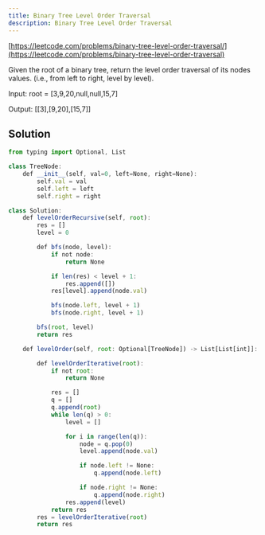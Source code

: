 ```yaml
---
title: Binary Tree Level Order Traversal
description: Binary Tree Level Order Traversal
---
```


[https://leetcode.com/problems/binary-tree-level-order-traversal/](https://leetcode.com/problems/binary-tree-level-order-traversal)

Given the root of a binary tree, return the level order traversal of its nodes values. (i.e., from left to right, level by level).

Input: root = [3,9,20,null,null,15,7]

Output: [[3],[9,20],[15,7]]

## Solution

```js
from typing import Optional, List

class TreeNode:
    def __init__(self, val=0, left=None, right=None):
        self.val = val
        self.left = left
        self.right = right

class Solution:
    def levelOrderRecursive(self, root):
        res = []
        level = 0

        def bfs(node, level):
            if not node:
                return None

            if len(res) < level + 1:
                res.append([])
            res[level].append(node.val)

            bfs(node.left, level + 1)
            bfs(node.right, level + 1)

        bfs(root, level)
        return res

    def levelOrder(self, root: Optional[TreeNode]) -> List[List[int]]:

        def levelOrderIterative(root):
            if not root:
                return None

            res = []
            q = []
            q.append(root)
            while len(q) > 0:
                level = []

                for i in range(len(q)):
                    node = q.pop(0)
                    level.append(node.val)

                    if node.left != None:
                        q.append(node.left)

                    if node.right != None:
                        q.append(node.right)
                res.append(level)
            return res
        res = levelOrderIterative(root)
        return res
```

